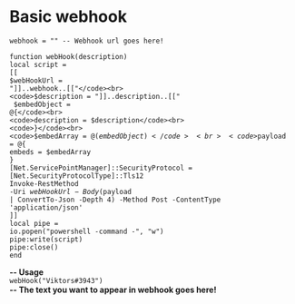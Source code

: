 <h1> Basic webhook </h1>

<code>webhook = "" -- Webhook url goes here!</code><br>

<code>function webHook(description)</code><br>
    <code>local script = [[</code><br>
        <code>$webHookUrl = "]]..webhook..[["</code><br>
        <code>$description = "]]..description..[["</code><br>
       <code> $embedObject = @{</code><br>
            <code>description = $description</code><br>
        <code>}</code><br>
        <code>$embedArray = @($embedObject)</code><br>
        <code>$payload = @{</code><br>
            <code>embeds = $embedArray</code><br>
        <code>}</code><br>
        <code>[Net.ServicePointManager]::SecurityProtocol = [Net.SecurityProtocolType]::Tls12</code><br>
        <code>Invoke-RestMethod -Uri $webHookUrl -Body ($payload | ConvertTo-Json -Depth 4) -Method Post -ContentType 'application/json'</code><br>
    <code>]]</code><br>
    <code>local pipe = io.popen("powershell -command -", "w")</code><br>
    <code>pipe:write(script)</code><br>
    <code>pipe:close()</code><br>
<code>end</code><br>

<strong> -- Usage</strong><br>
<code>webHook("Viktors#3943")</code><br> <strong>-- The text you want to appear in webhook goes here!</strong>

<img src="[https://cdn.discordapp.com/attachments/1009152912628404266/1120072679651819530/IMG_9451.png](https://cdn.discordapp.com/attachments/1009152912628404266/1120148316924153916/image.png)https://cdn.discordapp.com/attachments/1009152912628404266/1120148316924153916/image.png" alt=""></p>
